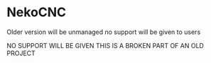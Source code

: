 # NekoCNC
Older version will be unmanaged no support will be given to users

NO SUPPORT WILL BE GIVEN THIS IS A BROKEN PART OF AN OLD PROJECT
